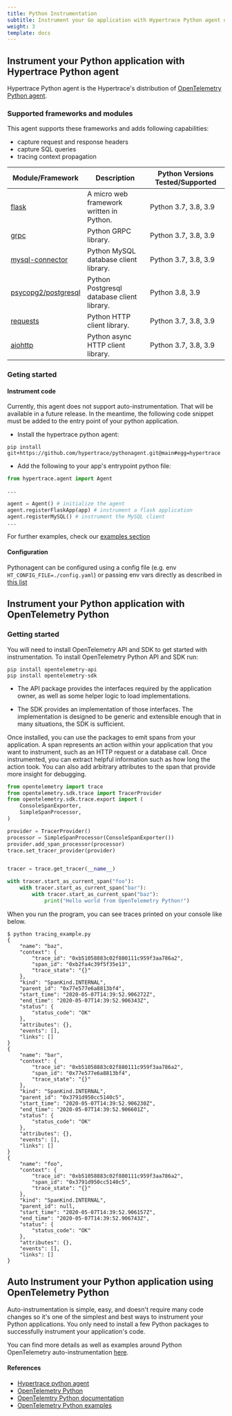 ```yaml
---
title: Python Instrumentation
subtitle: Instrument your Go application with Hypertrace Python agent or OpenTelemetry Python agent. 
weight: 3
template: docs
---
```


## Instrument your Python application with Hypertrace Python agent

Hypertrace Python agent is the Hypertrace's distribution of [OpenTelemetry Python agent](https://github.com/open-telemetry/opentelemetry-python).

### Supported frameworks and modules
This agent supports these frameworks and adds following capabilities:

- capture request and response headers
- capture SQL queries
- tracing context propagation

| Module/Framework | Description | Python Versions Tested/Supported|
|------|-------------| ---------------|
| [flask](https://flask.palletsprojects.com/en/1.1.x/api)|A micro web framework written in Python.| Python 3.7, 3.8, 3.9|
| [grpc](https://grpc.github.io/grpc/python/)|Python GRPC library.| Python 3.7, 3.8, 3.9|
| [mysql-connector](https://dev.mysql.com/doc/connector-python/en/)| Python MySQL database client library.| Python 3.7, 3.8, 3.9|
| [psycopg2/postgresql](https://www.psycopg.org/docs/)|Python Postgresql database client library. | Python 3.8, 3.9|
| [requests](https://docs.python-requests.org/en/master/)|Python HTTP client library.| Python 3.7, 3.8, 3.9|
| [aiohttp](https://docs.aiohttp.org/en/stable/)|Python async HTTP client library.| Python 3.7, 3.8, 3.9|

### Geting started

#### Instrument code
Currently, this agent does not support auto-instrumentation. That will be available in a future release. In the meantime, the following code snippet must be added to the entry point of your python application.

- Install the hypertrace python agent:
```
pip install git+https://github.com/hypertrace/pythonagent.git@main#egg=hypertrace
```

- Add the following to your app's entrypoint python file:

```python
from hypertrace.agent import Agent

...

agent = Agent() # initialize the agent
agent.registerFlaskApp(app) # instrument a flask application
agent.registerMySQL() # instrument the MySQL client
...
```

For further examples, check our [examples section](https://github.com/hypertrace/pythonagent/blob/main/examples)

#### Configuration

Pythonagent can be configured using a config file (e.g. env `HT_CONFIG_FILE=./config.yaml`) or passing env vars directly as described in [this list](https://github.com/hypertrace/agent-config/blob/main/ENV_VARS.md)

## Instrument your Python application with OpenTelemetry Python 

### Getting started
You will need to install OpenTelemetry API and SDK to get started with instrumentation. To install OpenTelemetry Python API and SDK run:

```
pip install opentelemetry-api
pip install opentelemetry-sdk
```

- The API package provides the interfaces required by the application owner, as well as some helper logic to load implementations.

- The SDK provides an implementation of those interfaces. The implementation is designed to be generic and extensible enough that in many situations, the SDK is sufficient.

Once installed, you can use the packages to emit spans from your application. A span represents an action within your application that you want to instrument, such as an HTTP request or a database call. Once instrumented, you can extract helpful information such as how long the action took. You can also add arbitrary attributes to the span that provide more insight for debugging.

```python
from opentelemetry import trace
from opentelemetry.sdk.trace import TracerProvider
from opentelemetry.sdk.trace.export import (
    ConsoleSpanExporter,
    SimpleSpanProcessor,
)

provider = TracerProvider()
processor = SimpleSpanProcessor(ConsoleSpanExporter())
provider.add_span_processor(processor)
trace.set_tracer_provider(provider)


tracer = trace.get_tracer(__name__)

with tracer.start_as_current_span("foo"):
    with tracer.start_as_current_span("bar"):
        with tracer.start_as_current_span("baz"):
            print("Hello world from OpenTelemetry Python!")
```

When you run the program, you can see traces printed on your console like below. 

```
$ python tracing_example.py
{
    "name": "baz",
    "context": {
        "trace_id": "0xb51058883c02f880111c959f3aa786a2",
        "span_id": "0xb2fa4c39f5f35e13",
        "trace_state": "{}"
    },
    "kind": "SpanKind.INTERNAL",
    "parent_id": "0x77e577e6a8813bf4",
    "start_time": "2020-05-07T14:39:52.906272Z",
    "end_time": "2020-05-07T14:39:52.906343Z",
    "status": {
        "status_code": "OK"
    },
    "attributes": {},
    "events": [],
    "links": []
}
{
    "name": "bar",
    "context": {
        "trace_id": "0xb51058883c02f880111c959f3aa786a2",
        "span_id": "0x77e577e6a8813bf4",
        "trace_state": "{}"
    },
    "kind": "SpanKind.INTERNAL",
    "parent_id": "0x3791d950cc5140c5",
    "start_time": "2020-05-07T14:39:52.906230Z",
    "end_time": "2020-05-07T14:39:52.906601Z",
    "status": {
        "status_code": "OK"
    },
    "attributes": {},
    "events": [],
    "links": []
}
{
    "name": "foo",
    "context": {
        "trace_id": "0xb51058883c02f880111c959f3aa786a2",
        "span_id": "0x3791d950cc5140c5",
        "trace_state": "{}"
    },
    "kind": "SpanKind.INTERNAL",
    "parent_id": null,
    "start_time": "2020-05-07T14:39:52.906157Z",
    "end_time": "2020-05-07T14:39:52.906743Z",
    "status": {
        "status_code": "OK"
    },
    "attributes": {},
    "events": [],
    "links": []
}
```

## Auto Instrument your Python application using OpenTelemetry Python 

Auto-instrumentation is simple, easy, and doesn't require many code changes so it's one of the simplest and best ways to instrument your Python applications. You only need to install a few Python packages to successfully instrument your application's code.

You can find more details as well as examples around Python OpenTelemetry auto-instrumentation [here](https://github.com/open-telemetry/opentelemetry-python/tree/main/docs/examples/auto-instrumentation). 

#### References
- [Hypertrace python agent](https://github.com/hypertrace/pythonagent)
- [OpenTelemetry Python](https://github.com/open-telemetry/opentelemetry-python)
- [OpenTelemtry Python documentation](https://opentelemetry-python.readthedocs.io/en/latest/getting-started.html)
- [OpenTelemetry Python examples](https://github.com/open-telemetry/opentelemetry-python/tree/main/docs/examples)
